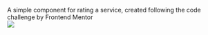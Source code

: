 A simple component for rating a service, created following the code challenge by Frontend Mentor
<br>
<img src="https://github.com/user-attachments/assets/215e8e1b-894c-45a8-8105-590a87e1f244">
